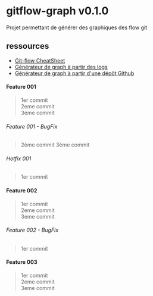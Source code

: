 # gitflow-graph v0.1.0
Projet permettant de générer des graphiques des flow git

## ressources
- [Git-flow CheatSheet](https://danielkummer.github.io/git-flow-cheatsheet/ "Git-flow CheatSheet")
- [Générateur de graph à partir des logs](http://bit-booster.com/graph.html "Générateur de graph à partir des logs")
- [Générateur de graph à partir d'une dépôt Github](http://beta.gitflowchart.com/ "Générateur de graph à partir d'une dépôt Github")

#### Feature 001
> 1er commit  
> 2eme commit  
> 3eme commit  
###### Feature 001 - BugFix
> 2ème commit
> 3ème commit
###### Hotfix 001
> 1er commit
#### Feature 002
> 1er commit  
> 2eme commit  
> 3eme commit
###### Feature 002 - BugFix
> 1er commit  
#### Feature 003
> 1er commit  
> 2eme commit  
> 3eme commit  